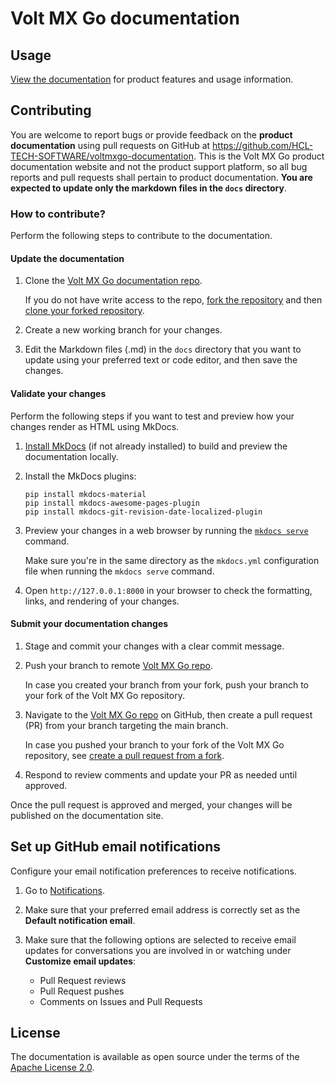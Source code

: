 # Volt MX Go documentation

## Usage

[View the documentation](https://opensource.hcltechsw.com/voltmxgo-documentation) for product features and usage information.  

## Contributing

You are welcome to report bugs or provide feedback on the **product documentation** using pull requests on GitHub at https://github.com/HCL-TECH-SOFTWARE/voltmxgo-documentation. This is the Volt MX Go product documentation website and not the product support platform, so all bug reports and pull requests shall pertain to product documentation. **You are expected to update only the markdown files in the `docs` directory**.

### How to contribute?

Perform the following steps to contribute to the documentation.

#### Update the documentation

1. Clone the [Volt MX Go documentation repo](https://github.com/HCL-TECH-SOFTWARE/voltmxgo-documentation).

    If you do not have write access to the repo, [fork the repository](https://docs.github.com/en/pull-requests/collaborating-with-pull-requests/working-with-forks/fork-a-repo#forking-a-repository) and then [clone your forked repository](https://docs.github.com/en/pull-requests/collaborating-with-pull-requests/working-with-forks/fork-a-repo#cloning-your-forked-repository).

2. Create a new working branch for your changes.
3. Edit the Markdown files (.md) in the `docs` directory that you want to update using your preferred text or code editor, and then save the changes.

#### Validate your changes

Perform the following steps if you want to test and preview how your changes render as HTML using MkDocs.

1. [Install MkDocs](https://www.mkdocs.org/user-guide/installation/) (if not already installed) to build and preview the documentation locally.
2. Install the MkDocs plugins:

    ```
    pip install mkdocs-material
    pip install mkdocs-awesome-pages-plugin 
    pip install mkdocs-git-revision-date-localized-plugin 
    ```

3. Preview your changes in a web browser by running the [`mkdocs serve`](https://www.mkdocs.org/user-guide/cli/#mkdocs-serve) command.

    Make sure you're in the same directory as the `mkdocs.yml` configuration file when running the `mkdocs serve` command.

4. Open `http://127.0.0.1:8000` in your browser to check the formatting, links, and rendering of your changes.

#### Submit your documentation changes

1. Stage and commit your changes with a clear commit message.
2. Push your branch to remote [Volt MX Go repo](https://github.com/HCL-TECH-SOFTWARE/voltmxgo-documentation).

    In case you created your branch from your fork, push your branch to your fork of the Volt MX Go repository.

3. Navigate to the [Volt MX Go repo](https://github.com/HCL-TECH-SOFTWARE/voltmxgo-documentation) on GitHub, then create a pull request (PR) from your branch targeting the main branch.

    In case you pushed your branch to your fork of the Volt MX Go repository, see [create a pull request from a fork](https://docs.github.com/en/pull-requests/collaborating-with-pull-requests/proposing-changes-to-your-work-with-pull-requests/creating-a-pull-request-from-a-fork).

4. Respond to review comments and update your PR as needed until approved.

Once the pull request is approved and merged, your changes will be published on the documentation site.

<!--
- Install [MkDocs](https://github.com/squidfunk/mkdocs-material).
- Clone [Volt MX Go docs repository](https://github.com/HCL-TECH-SOFTWARE/voltmxgo-documentation).
- Create a new branch.
- Update the markdown files in the `docs` directory as needed.
- Verify, test, and commit the changes.
- Submit a pull request. 
- Await the review, approval, and merging of the pull request.
-->
## Set up GitHub email notifications

Configure your email notification preferences to receive notifications.

1. Go to [Notifications](https://github.com/settings/notifications).
2. Make sure that your preferred email address is correctly set as the **Default notification email**.
3. Make sure that the following options are selected to receive email updates for conversations you are involved in or watching under **Customize email updates**:

    - Pull Request reviews
    - Pull Request pushes
    - Comments on Issues and Pull Requests

## License

The documentation is available as open source under the terms of the [Apache License 2.0](http://www.apache.org/licenses/).